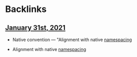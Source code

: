 
# Backlinks
## [January 31st, 2021](<January 31st, 2021.md>)
- Native convention — "Alignment with native [namespacing](<namespacing.md>)

- Alignment with native [namespacing](<namespacing.md>)

